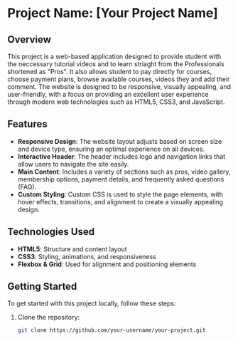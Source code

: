 # Project Name: [Your Project Name]

## Overview

This project is a web-based application designed to provide student with the neccessary tutorial videos and to learn striaght from the Professionals shortened as "Pros". It also allows student to pay directly for courses, choose payment plans, browse available courses, videos they and add their comment. The website is designed to be responsive, visually appealing, and user-friendly, with a focus on providing an excellent user experience through modern web technologies such as HTML5, CSS3, and JavaScript.

## Features

- **Responsive Design**: The website layout adjusts based on screen size and device type, ensuring an optimal experience on all devices.
- **Interactive Header**: The header includes logo and navigation links that allow users to navigate the site easily.
- **Main Content**: Includes a variety of sections such as pros, video gallery, membership options, payment details, and frequently asked questions (FAQ).
- **Custom Styling**: Custom CSS is used to style the page elements, with hover effects, transitions, and alignment to create a visually appealing design.

## Technologies Used

- **HTML5**: Structure and content layout
- **CSS3**: Styling, animations, and responsiveness
- **Flexbox & Grid**: Used for alignment and positioning elements
<!-- - **JavaScript**: For interactive elements (if applicable) -->

## Getting Started

To get started with this project locally, follow these steps:

1. Clone the repository:
   ```bash
   git clone https://github.com/your-username/your-project.git
